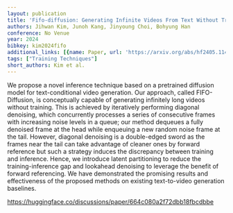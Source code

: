 ```yaml
---
layout: publication
title: 'Fifo-diffusion: Generating Infinite Videos From Text Without Training'
authors: Jihwan Kim, Junoh Kang, Jinyoung Choi, Bohyung Han
conference: No Venue
year: 2024
bibkey: kim2024fifo
additional_links: [{name: Paper, url: 'https://arxiv.org/abs/hf2405.11473'}]
tags: ["Training Techniques"]
short_authors: Kim et al.
---
```

We propose a novel inference technique based on a pretrained diffusion model for text-conditional video generation. Our approach, called FIFO-Diffusion, is conceptually capable of generating infinitely long videos without training. This is achieved by iteratively performing diagonal denoising, which concurrently processes a series of consecutive frames with increasing noise levels in a queue; our method dequeues a fully denoised frame at the head while enqueuing a new random noise frame at the tail. However, diagonal denoising is a double-edged sword as the frames near the tail can take advantage of cleaner ones by forward reference but such a strategy induces the discrepancy between training and inference. Hence, we introduce latent partitioning to reduce the training-inference gap and lookahead denoising to leverage the benefit of forward referencing. We have demonstrated the promising results and effectiveness of the proposed methods on existing text-to-video generation baselines.

https://huggingface.co/discussions/paper/664c080a2f72dbb18fbcdbbe